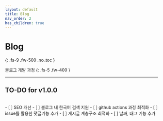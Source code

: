 ```yaml
---
layout: default
title: Blog
nav_order: 2
has_children: true
---
```


# Blog
{: .fs-9 .fw-500 .no_toc }

블로그 개발 과정
{: .fs-5 .fw-400 }

<!-- ## Table of contents
{: .no_toc .text-delta }

1. TOC
{:toc} -->

---

## TO-DO for v1.0.0
<br>
<div markdown="1">
- [ ] SEO 개선
- [ ] 블로그 내 한국어 검색 지원
- [ ] github actions 과정 최적화
- [ ] issue를 활용한 댓글기능 추가
- [ ] 게시글 계층구조 최적화
- [ ] 날짜, 태그 기능 추가
</div>

